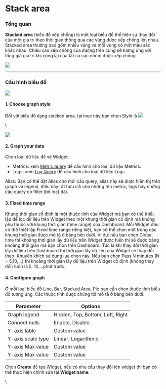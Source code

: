 # Stack area

### Tổng quan

**Stacked area** (biểu đồ xếp chồng) là một loại biểu đồ thể hiện sự thay đổi của một giá trị theo thời gian thông qua các vùng được xếp chồng lên nhau. Stacked area thường bao gồm nhiều vùng và mỗi vùng có một màu sắc khác nhau. Chiều cao xếp chồng của đường trên cùng sẽ tương ứng với tổng giá giá trị khi cộng lại của tất cả các nhóm được xếp chồng.

![](http://docs.vngcloud.vn/download/attachments/59806968/image2023-8-9\_14-28-42.png?version=1\&modificationDate=1691566122000\&api=v2)

***

### Cấu hình biểu đồ

![](http://docs.vngcloud.vn/download/attachments/59806968/image2023-7-31\_16-47-24.png?version=1\&modificationDate=1690796846000\&api=v2)

#### 1. Choose graph style&#x20;

Đối với biểu đồ dạng stacked area, tại mục này bạn chọn Style là ![](http://docs.vngcloud.vn/download/thumbnails/59806968/image2023-8-9\_14-28-59.png?version=1\&modificationDate=1691566140000\&api=v2)

\


![](http://docs.vngcloud.vn/download/attachments/59806968/image2023-8-9\_14-29-22.png?version=1\&modificationDate=1691566162000\&api=v2)

#### 2. Graph your data

Chọn loại dữ liệu để vẽ Widget:

* Metrics: xem [Metric query](../query/metric-query.md) để cấu hình cho loại dữ liệu Metrics.
* Logs: xem [Log Query](../query/log-query.md) để cấu hình cho loại dữ liệu Logs.

Alias: Bạn có thể đặt Alias cho mỗi câu query, alias này sẽ được hiển thị trên graph và legend, điều này rất hữu ích cho những tên metric, logs hay những câu query có filter (bộ lọc) dài.&#x20;

#### 3. Fixed time range&#x20;

Khung thời gian cố định là một thuộc tính của Widget mà bạn có thể thiết lập để lọc dữ liệu trên Widget theo một khung thời gian cố định mà không phụ thuộc với khung thời gian (time range) của Dashboard. Mỗi Widget đều có thể thiết lập Fixed time range riêng biệt, bạn có thể chọn một trong các khung thời gian được mô tả ở bảng bên dưới. Ví dụ: nếu bạn chọn Global time thì khoảng thời gian lấy dữ liệu trên Widget được hiển thị sẽ được bằng khoảng thời gian mà bạn chọn trên Dashboard. Tức là khi thay đổi thời gian lấy dữ liệu trên Dashboard thì thời gian lấy dữ liệu của Widget sẽ thay đổi theo. Khuyến khích sử dụng lựa chọn này. Nếu bạn chọn Pass N minutes (N = 5,10,...) thì khoảng thời gian lấy dữ liệu trên Widget cố định (không thay đổi) luôn là 5, 10,...phút trước.&#x20;

#### 4. Configure graph

Ở mỗi loại biểu đồ Line, Bar, Stacked Area, Pie bạn cần chọn thuộc tính biểu đồ tương ứng. Các thuộc tính được chúng tôi mô tả ở bảng bên dưới:&#x20;

| Parameter         | Options                          |
| ----------------- | -------------------------------- |
| Graph legend      | Hidden, Top, Bottom, Left, Right |
| Connect nulls     | Enable, Disable                  |
| Y-axis lable      | Custom value                     |
| Y-axis scale type | Linear, Logarithmic              |
| Y-axis Max value  | Custom value                     |
| Y-axis Max value  | Custom value                     |

Chọn **Create** để tạo Widget, nếu có nhu cầu thay đổi tên widget thì bạn có thể thực hiện chỉnh sửa tại **Widget name**.

\
